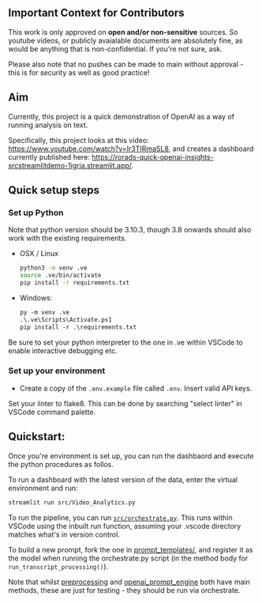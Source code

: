 ## Important Context for Contributors

This work is only approved on **open and/or non-sensitive** sources. So youtube videos, or publicly avaialable documents are absolutely fine, as would be anything that is non-confidential. If you're not sure, ask.

Please also note that no pushes can be made to main without approval - this is for security as well as good practice!

## Aim

Currently, this project is a quick demonstration of OpenAI as a way of running analysis on text.

Specifically, this project looks at this video: https://www.youtube.com/watch?v=Ir3TIRmaSL8, and creates a dashboard currently published here: https://rorads-quick-openai-insights-srcstreamlitdemo-1igria.streamlit.app/.

## Quick setup steps

### Set up Python

Note that python version should be 3.10.3, though 3.8 onwards should also work with the existing requirements.

* OSX / Linux
    ```sh
    python3 -m venv .ve
    source .ve/bin/activate
    pip install -r requirements.txt
    ```

* Windows:
    ```ps
    py -m venv .ve
    .\.ve\Scripts\Activate.ps1
    pip install -r .\requirements.txt

Be sure to set your python interpreter to the one in .ve within VSCode to enable interactive debugging etc.

### Set up your environment

- Create a copy of the `.env.example` file called `.env`. Insert valid API keys.

Set your linter to flake8. This can be done by searching "select linter" in VSCode command palette.

## Quickstart:

Once you're environment is set up, you can run the dashbaord and execute the python procedures as follos.

To run a dashboard with the latest version of the data, enter the virtual environment and run:

```sh
streamlit run src/Video_Analytics.py
```

To run the pipeline, you can run [`src/orchestrate.py`](./src/orchestrate.py). This runs within VSCode using the inbuilt run function, assuming your .vscode directory matches what's in version control.

To build a new prompt, fork the one in [prompt_templates/](./src/prompt_templates), and register it as the model when running the orchestrate.py script (in the method body for `run_transcript_processing()`).

Note that whilst [preprocessing](src/preprocess.py) and [openai_prompt_engine](src/openai_prompt_engine.py) both have main methods, these are just for testing - they should be run via orchestrate.

